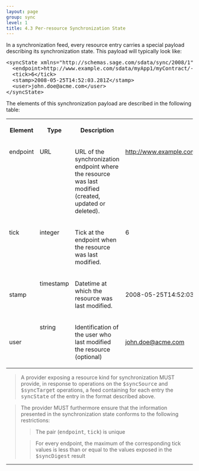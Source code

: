 ```yaml
---
layout: page
group: sync
level: 1
title: 4.3 Per-resource Synchronization State
---
```


In a synchronization feed, every resource entry carries a special payload
describing its synchronization state. This payload will typically look like:

<pre>&lt;syncState xmlns="http://schemas.sage.com/sdata/sync/2008/1"&gt;
&nbsp; &lt;endpoint&gt;http://www.example.com/sdata/myApp1/myContract/-/accounts&lt;/endpoint&gt;
&nbsp; &lt;tick&gt;6&lt;/tick&gt;
&nbsp; &lt;stamp&gt;2008-05-25T14:52:03.281Z&lt;/stamp&gt;
  &lt;user&gt;john.doe@acme.com&lt;/user&gt;
&lt;/syncState&gt;</pre>

The elements of this synchronization payload are described in the following
table:

<table class="content" print-width="100%" width="100%">
<tbody>

<tr>

<th>

Element

</th>
<th>

Type

</th>
<th>

Description

</th>
<th>

Example

</th>

</tr>

<tr>

<td valign="top">

endpoint

</td>
<td valign="top">

URL

</td>
<td valign="top">

URL of the synchronization endpoint where the resource was last modified
(created, updated or deleted).

</td>
<td valign="top">

http://www.example.com/sdata/myApp1/myContract/-/accounts

</td>

</tr>

<tr>

<td valign="top">

tick

</td>
<td valign="top">

integer

</td>
<td>

Tick at the endpoint when the resource was last modified.

</td>
<td valign="top">

6

</td>

</tr>

<tr>

<td>

stamp

</td>
<td valign="top">

timestamp

</td>
<td>

Datetime at which the resource was last modified.

</td>
<td>

2008-05-25T14:52:03.281Z

</td>

</tr>

<tr>

<td>

user

</td>
<td valign="top">

string

</td>
<td>

Identification of the user who last modified the resource (optional)

</td>
<td>

john.doe@acme.com

</td>

</tr>

</tbody>
</table>

<blockquote class="compliance">A provider exposing a resource kind for synchronization MUST
provide, in response to operations on the <tt>$syncSource</tt> and
<tt>$syncTarget</tt> operations, a feed containing for each entry the
<tt>syncState</tt> of the entry in the format described above.</blockquote>

<blockquote class="compliance">The provider MUST furthermore ensure that the information
presented in the synchronization state conforms to the following restrictions:

<blockquote class="compliance">The pair (<tt>endpoint</tt>, <tt>tick</tt>) is unique</blockquote>

<blockquote class="compliance">For every endpoint, the maximum of the corresponding tick values
is less than or equal to the values exposed in the <tt>$syncDigest</tt> result</blockquote>
</blockquote>

* * *